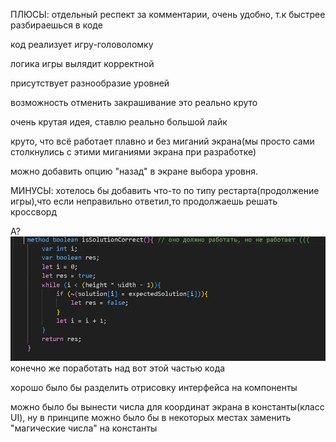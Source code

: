 ПЛЮСЫ:
отдельный респект за комментарии, очень удобно, т.к быстрее разбираешься в коде

код реализует игру-головоломку

логика игры вылядит корректной

присутствует разнообразие уровней 

возможность отменить закрашивание это реально круто 

очень крутая идея, ставлю реально большой лайк

круто, что всё работает плавно и без миганий экрана(мы просто сами столкнулись с этими миганиями экрана при разработке)

можно добавить опцию "назад" в экране выбора уровня.

МИНУСЫ:
хотелось бы добавить что-то по типу рестарта(продолжение игры),что если неправильно ответил,то продолжаешь решать кроссворд


А?
![alt text](image.png)
конечно же поработать над вот этой частью кода

хорошо было бы разделить отрисовку интерфейса на компоненты

можно было бы вынести числа для координат экрана в константы(класс UI), ну в принципе можно было бы в некоторых местах заменить "магические числа" на константы

